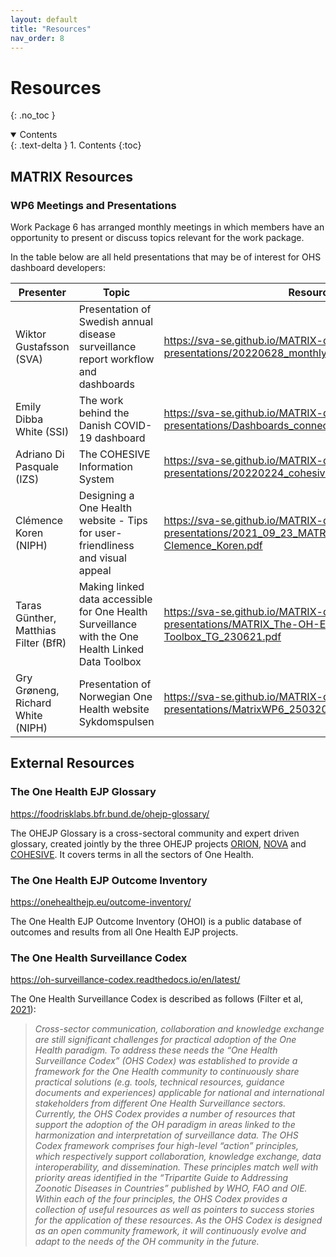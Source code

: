 ```yaml
---
layout: default
title: "Resources"
nav_order: 8
---
```


# Resources
{: .no_toc }

<details open markdown="block">
  <summary>
    Contents
  </summary>
  {: .text-delta }
1. Contents
{:toc}
</details>

## MATRIX Resources

### WP6 Meetings and Presentations
Work Package 6 has arranged monthly meetings in which members have an opportunity to present or discuss topics relevant for the work package.

In the table below are all held presentations that may be of interest for OHS dashboard developers:

| Presenter                           | Topic                                                                                             | Resource links                                                                                                                       |
| ------------------------------------ | ------------------------------------------------------------------------------------------------- | ------------------------------------------------------------------------------------------------------------------------------------ |
| Wiktor Gustafsson (SVA)              | Presentation of Swedish annual disease surveillance report workflow and dashboards                | [https://sva-se.github.io/MATRIX-dashboards/<br>presentations/20220628_monthly_meeting_presentation.pdf](https://sva-se.github.io/MATRIX-dashboards/presentations/20220628_monthly_meeting_presentation.pdf)          |                                                                                                                                   |
| Emily Dibba White (SSI)              | The work behind the Danish COVID-19 dashboard                                                     | [https://sva-se.github.io/MATRIX-dashboards/<br>presentations/Dashboards_connecting_people_2022.04.19.pdf](https://sva-se.github.io/MATRIX-dashboards/presentations/Dashboards_connecting_people_2022.04.19.pdf) |
| Adriano Di Pasquale (IZS)            | The COHESIVE Information System                                                                   | [https://sva-se.github.io/MATRIX-dashboards/<br>presentations/20220224_cohesive-system.pdf](https://sva-se.github.io/MATRIX-dashboards/presentations/20220224_cohesive-system.pdf)  |
| Clémence Koren (NIPH)                | Designing a One Health website - Tips for user-friendliness and visual appeal                     | [https://sva-se.github.io/MATRIX-dashboards/<br>presentations/2021_09_23_MATRIX_presentation_userfriendliness_<br>Clemence_Koren.pdf](https://sva-se.github.io/MATRIX-dashboards/presentations/2021_09_23_MATRIX_presentation_userfriendliness_Clemence_Koren.pdf)  |
| Taras Günther, Matthias Filter (BfR) | Making linked data accessible for One Health Surveillance with the One Health Linked Data Toolbox | [https://sva-se.github.io/MATRIX-dashboards/<br>presentations/MATRIX_The-OH-EJP-LOD-Toolbox_TG_230621.pdf](https://sva-se.github.io/MATRIX-dashboards/presentations/MATRIX_The-OH-EJP-LOD-Toolbox_TG_230621.pdf) |
| Gry Grøneng, Richard White (NIPH)    | Presentation of Norwegian One Health website Sykdomspulsen                                        | [https://sva-se.github.io/MATRIX-dashboards/<br>presentations/MatrixWP6_25032021.pdf](https://sva-se.github.io/MATRIX-dashboards/presentations/MatrixWP6_25032021.pdf)  |

## External Resources

### The One Health EJP Glossary
https://foodrisklabs.bfr.bund.de/ohejp-glossary/

The OHEJP Glossary is a cross-sectoral community and expert driven glossary, created jointly by the three OHEJP projects [ORION](https://onehealthejp.eu/jip-orion/), [NOVA](https://onehealthejp.eu/jrp-nova/) and [COHESIVE](https://onehealthejp.eu/jip-cohesive/). It covers terms in all the sectors of One Health.

### The One Health EJP Outcome Inventory
https://onehealthejp.eu/outcome-inventory/

The One Health EJP Outcome Inventory (OHOI) is a public database of outcomes and results from all One Health EJP projects.

### The One Health Surveillance Codex
https://oh-surveillance-codex.readthedocs.io/en/latest/

The One Health Surveillance Codex is described as follows (Filter et al, [2021](https://www.sciencedirect.com/science/article/pii/S2352771421000239)):

>*Cross-sector communication, collaboration and knowledge exchange are still significant challenges for practical adoption of the One Health paradigm. To address these needs the “One Health Surveillance Codex” (OHS Codex) was established to provide a framework for the One Health community to continuously share practical solutions (e.g. tools, technical resources, guidance documents and experiences) applicable for national and international stakeholders from different One Health Surveillance sectors. Currently, the OHS Codex provides a number of resources that support the adoption of the OH paradigm in areas linked to the harmonization and interpretation of surveillance data. The OHS Codex framework comprises four high-level “action” principles, which respectively support collaboration, knowledge exchange, data interoperability, and dissemination. These principles match well with priority areas identified in the “Tripartite Guide to Addressing Zoonotic Diseases in Countries” published by WHO, FAO and OIE. Within each of the four principles, the OHS Codex provides a collection of useful resources as well as pointers to success stories for the application of these resources. As the OHS Codex is designed as an open community framework, it will continuously evolve and adapt to the needs of the OH community in the future.*
